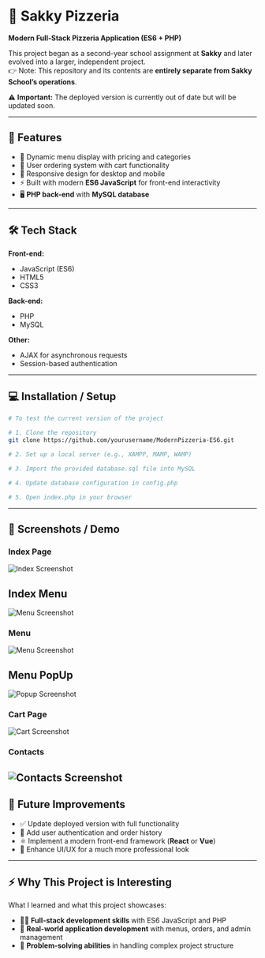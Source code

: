 
# 🍕 Sakky Pizzeria

**Modern Full-Stack Pizzeria Application (ES6 + PHP)**  

This project began as a second-year school assignment at **Sakky** and later evolved into a larger, independent project.  
👉 Note: This repository and its contents are **entirely separate from Sakky School’s operations**.  

⚠️ **Important:** The deployed version is currently out of date but will be updated soon.

---

## 🚀 Features

- 🍴 Dynamic menu display with pricing and categories  
- 🛒 User ordering system with cart functionality  
- 📱 Responsive design for desktop and mobile  
- ⚡ Built with modern **ES6 JavaScript** for front-end interactivity  
- 🖥️ **PHP back-end** with **MySQL database**  

---

## 🛠 Tech Stack

**Front-end:**  
- JavaScript (ES6)  
- HTML5  
- CSS3  

**Back-end:**  
- PHP  
- MySQL  

**Other:**  
- AJAX for asynchronous requests  
- Session-based authentication  

---

## 💻 Installation / Setup

```bash
# To test the current version of the project

# 1. Clone the repository
git clone https://github.com/yourusername/ModernPizzeria-ES6.git

# 2. Set up a local server (e.g., XAMPP, MAMP, WAMP)

# 3. Import the provided database.sql file into MySQL

# 4. Update database configuration in config.php

# 5. Open index.php in your browser
```

---

## 📸 Screenshots / Demo


### Index Page  
![Index Screenshot](src/ReadMeImgs/index.png)
## Index Menu 
![Menu Screenshot](src/ReadMeImgs/indexMenu.png)

### Menu
![Menu Screenshot](src/ReadMeImgs/menu.png)

## Menu PopUp
![Popup Screenshot](src/ReadMeImgs/popup.png)

### Cart Page  
![Cart Screenshot](src/ReadMeImgs/ostoskori.png)

### Contacts
![Contacts Screenshot](src/ReadMeImgs/yhteystiedot.png)  
---

## 🔮 Future Improvements

- ✅ Update deployed version with full functionality  
- 🔑 Add user authentication and order history  
- ⚛️ Implement a modern front-end framework 
(**React** or **Vue**)  
- 🎨 Enhance UI/UX for a much more professional look

---

## ⚡ Why This Project is Interesting

What I learned and what this project showcases:  

- 🧑‍💻 **Full-stack development skills** with ES6 JavaScript and PHP  
- 🍕 **Real-world application development** with menus, orders, and admin management  
- 🧩 **Problem-solving abilities** in handling complex project structure  
